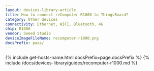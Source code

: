 ```yaml
---
layout: devices-library-article
title: How to connect reComputer R1000 to ThingsBoard?
category: Other devices
connectivity: Ethernet, WIFI, Bluetooth, 4G
chip: R1000
vendor: Seeed Studio
deviceImageFileName: recomputer-r1000.png
docsPrefix: paas/
---
```



{% include get-hosts-name.html docsPrefix=page.docsPrefix %}
{% include /docs/devices-library/guides/recomputer-r1000.md %}